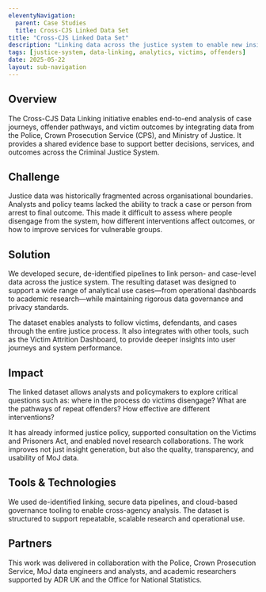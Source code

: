 ```yaml
---
eleventyNavigation:
  parent: Case Studies
  title: Cross-CJS Linked Data Set
title: "Cross-CJS Linked Data Set"
description: "Linking data across the justice system to enable new insights, better policy, and improved support for victims and offenders."
tags: [justice-system, data-linking, analytics, victims, offenders]
date: 2025-05-22
layout: sub-navigation
---
```


## Overview

The Cross-CJS Data Linking initiative enables end-to-end analysis of case journeys, offender pathways, and victim outcomes by integrating data from the Police, Crown Prosecution Service (CPS), and Ministry of Justice. It provides a shared evidence base to support better decisions, services, and outcomes across the Criminal Justice System.

## Challenge

Justice data was historically fragmented across organisational boundaries. Analysts and policy teams lacked the ability to track a case or person from arrest to final outcome. This made it difficult to assess where people disengage from the system, how different interventions affect outcomes, or how to improve services for vulnerable groups.

## Solution

We developed secure, de-identified pipelines to link person- and case-level data across the justice system. The resulting dataset was designed to support a wide range of analytical use cases—from operational dashboards to academic research—while maintaining rigorous data governance and privacy standards.

The dataset enables analysts to follow victims, defendants, and cases through the entire justice process. It also integrates with other tools, such as the Victim Attrition Dashboard, to provide deeper insights into user journeys and system performance.

## Impact

The linked dataset allows analysts and policymakers to explore critical questions such as: where in the process do victims disengage? What are the pathways of repeat offenders? How effective are different interventions?

It has already informed justice policy, supported consultation on the Victims and Prisoners Act, and enabled novel research collaborations. The work improves not just insight generation, but also the quality, transparency, and usability of MoJ data.

## Tools & Technologies

We used de-identified linking, secure data pipelines, and cloud-based governance tooling to enable cross-agency analysis. The dataset is structured to support repeatable, scalable research and operational use.

## Partners

This work was delivered in collaboration with the Police, Crown Prosecution Service, MoJ data engineers and analysts, and academic researchers supported by ADR UK and the Office for National Statistics.
